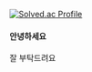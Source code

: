 [![Solved.ac Profile](http://mazassumnida.wtf/api/v2/generate_badge?boj=kavae550)](https://solved.ac/kavae550/)

#### 안녕하세요

잘 부탁드려요
